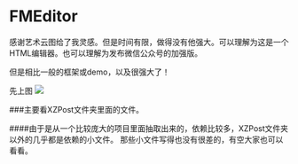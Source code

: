 # FMEditor
感谢艺术云图给了我灵感。但是时间有限，做得没有他强大。可以理解为这是一个HTML编辑器。也可以理解为发布微信公众号的加强版。

但是相比一般的框架或demo，以及很强大了！

先上图
![](https://raw.githubusercontent.com/brainHaert/FMEditor/master/showgif.gif)

###主要看XZPost文件夹里面的文件。

####由于是从一个比较庞大的项目里面抽取出来的，依赖比较多，XZPost文件夹以外的几乎都是依赖的小文件。
那些小文件写得也没有很差的，有空大家也可以看看。

